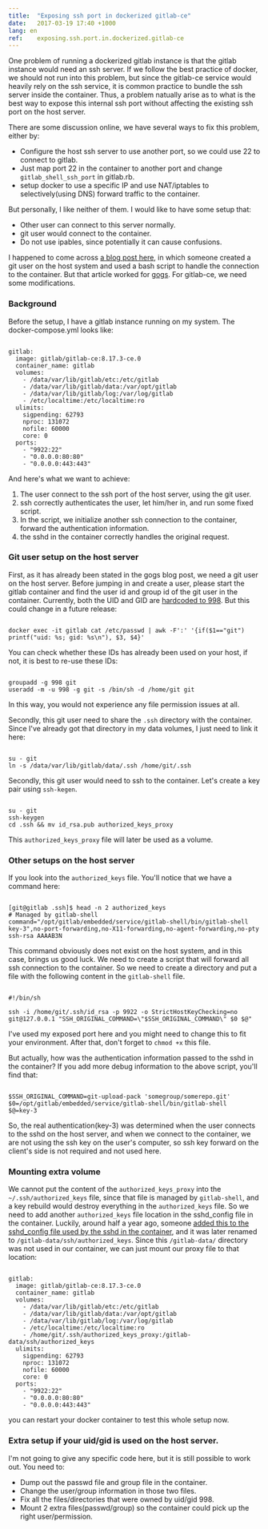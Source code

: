 ```yaml
---
title:  "Exposing ssh port in dockerized gitlab-ce"
date:   2017-03-19 17:40 +1000
lang: en
ref:    exposing.ssh.port.in.dockerized.gitlab-ce
---
```


One problem of running a dockerized gitlab instance is that the gitlab instance would need an ssh server. If we follow the best practice of docker, we should not run into this problem, but since the gitlab-ce service would heavily rely on the ssh service, it is common practice to bundle the ssh server inside the container. Thus, a problem natually arise as to what is the best way to expose this internal ssh port without affecting the existing ssh port on the host server.

There are some discussion online, we have several ways to fix this problem, either by:

* Configure the host ssh server to use another port, so we could use 22 to connect to gitlab.
* Just map port 22 in the container to another port and change `gitlab_shell_ssh_port` in gitlab.rb.
* setup docker to use a specific IP and use NAT/iptables to selectively(using DNS) forward traffic to the container.

But personally, I like neither of them. I would like to have some setup that:

* Other user can connect to this server normally.
* git user would connect to the container.
* Do not use ipables, since potentially it can cause confusions.

I happened to come across [a blog post here](http://www.ateijelo.com/blog/2016/07/09/share-port-22-between-docker-gogs-ssh-and-local-system), in which someone created a git user on the host system and used a bash script to handle the connection to the container. But that article worked for [gogs](https://gogs.io/). For gitlab-ce, we need some modifications.

### Background

Before the setup, I have a gitlab instance running on my system. The docker-compose.yml looks like:

<pre class="code" data-lang="yaml"><code>
gitlab:
  image: gitlab/gitlab-ce:8.17.3-ce.0
  container_name: gitlab
  volumes:
    - /data/var/lib/gitlab/etc:/etc/gitlab
    - /data/var/lib/gitlab/data:/var/opt/gitlab
    - /data/var/lib/gitlab/log:/var/log/gitlab
    - /etc/localtime:/etc/localtime:ro
  ulimits:
    sigpending: 62793
    nproc: 131072
    nofile: 60000
    core: 0
  ports:
    - "9922:22"
    - "0.0.0.0:80:80"
    - "0.0.0.0:443:443"
</code></pre>

And here's what we want to achieve:

1. The user connect to the ssh port of the host server, using the git user.
1. ssh correctly authenticates the user, let him/her in, and run some fixed script.
1. In the script, we initialize another ssh connection to the container, forward the authentication information.
1. the sshd in the container correctly handles the original request.

### Git user setup on the host server

First, as it has already been stated in the gogs blog post, we need a git user on the host server. Before jumping in and create a user, please start the gitlab container and find the user id and group id of the git user in the container. Currently, both the UID and GID are [hardcoded to 998](https://gitlab.com/gitlab-org/omnibus-gitlab/blob/d4f3f5d57b16dbf1e1a59f9a5f5cc041ddacf05a/docker/assets/setup). But this could change in a future release:

<pre class="code" data-lang="bash"><code>
docker exec -it gitlab cat /etc/passwd | awk -F':' '{if($1=="git") printf("uid: %s; gid: %s\n"), $3, $4}'
</code></pre>

You can check whether these IDs has already been used on your host, if not, it is best to re-use these IDs:

<pre class="code" data-lang="bash"><code>
groupadd -g 998 git
useradd -m -u 998 -g git -s /bin/sh -d /home/git git
</code></pre>

In this way, you would not experience any file permission issues at all.

Secondly, this git user need to share the `.ssh` directory with the container. Since I've already got that directory in my data volumes, I just need to link it here:

<pre class="code" data-lang="bash"><code>
su - git
ln -s /data/var/lib/gitlab/data/.ssh /home/git/.ssh
</code></pre>

Secondly, this git user would need to ssh to the container. Let's create a key pair using `ssh-kegen`.

<pre class="code" data-lang="bash"><code>
su - git
ssh-keygen
cd .ssh && mv id_rsa.pub authorized_keys_proxy
</code></pre>

This `authorized_keys_proxy` file will later be used as a volume.

### Other setups on the host server

If you look into the `authorized_keys` file. You'll notice that we have a command here:

<pre class="code" data-lang="bash"><code>
[git@gitlab .ssh]$ head -n 2 authorized_keys
# Managed by gitlab-shell
command="/opt/gitlab/embedded/service/gitlab-shell/bin/gitlab-shell key-3",no-port-forwarding,no-X11-forwarding,no-agent-forwarding,no-pty ssh-rsa AAAAB3N
</code></pre>

This command obviously does not exist on the host system, and in this case, brings us good luck. We need to create a script that will forward all ssh connection to the container. So we need to create a directory and put a file with the following content in the `gitlab-shell` file.

<pre class="code" data-lang="bash"><code>
#!/bin/sh

ssh -i /home/git/.ssh/id_rsa -p 9922 -o StrictHostKeyChecking=no git@127.0.0.1 "SSH_ORIGINAL_COMMAND=\"$SSH_ORIGINAL_COMMAND\" $0 $@"
</code></pre>

I've used my exposed port here and you might need to change this to fit your environment. After that, don't forget to `chmod +x` this file.

But actually, how was the authentication information passed to the sshd in the container? If you add more debug information to the above script, you'll find that:

<pre class="code" data-lang="bash"><code>
$SSH_ORIGINAL_COMMAND=git-upload-pack 'somegroup/somerepo.git'
$0=/opt/gitlab/embedded/service/gitlab-shell/bin/gitlab-shell
$@=key-3
</code></pre>

So, the real authentication(key-3) was determined when the user connects to the sshd on the host server, and when we connect to the container, we are not using the ssh key on the user's computer, so ssh key forward on the client's side is not required and not used here.

### Mounting extra volume

We cannot put the content of the `authorized_keys_proxy` into the `~/.ssh/authorized_keys` file, since that file is managed by `gitlab-shell`, and a key rebuild would destroy everything in the `authorized_keys` file. So we need to add another `authorized_keys` file location in the sshd_config file in the container. Luckily, around half a year ago, someone [added this to the sshd_config file used by the sshd in the container](https://gitlab.com/gitlab-org/omnibus-gitlab/commit/923fd761ed854ca368c413a581b1153cd677dbe5), and it was later renamed to `/gitlab-data/ssh/authorized_keys`. Since this `/gitlab-data/` directory was not used in our container, we can just mount our proxy file to that location:

<pre class="code" data-lang="yaml"><code>
gitlab:
  image: gitlab/gitlab-ce:8.17.3-ce.0
  container_name: gitlab
  volumes:
    - /data/var/lib/gitlab/etc:/etc/gitlab
    - /data/var/lib/gitlab/data:/var/opt/gitlab
    - /data/var/lib/gitlab/log:/var/log/gitlab
    - /etc/localtime:/etc/localtime:ro
    - /home/git/.ssh/authorized_keys_proxy:/gitlab-data/ssh/authorized_keys
  ulimits:
    sigpending: 62793
    nproc: 131072
    nofile: 60000
    core: 0
  ports:
    - "9922:22"
    - "0.0.0.0:80:80"
    - "0.0.0.0:443:443"
</code></pre>

you can restart your docker container to test this whole setup now.

### Extra setup if your uid/gid is used on the host server.

I'm not going to give any specific code here, but it is still possible to work out. You need to:

* Dump out the passwd file and group file in the container.
* Change the user/group information in those two files.
* Fix all the files/directories that were owned by uid/gid 998.
* Mount 2 extra files(passwd/group) so the container could pick up the right user/permission.
